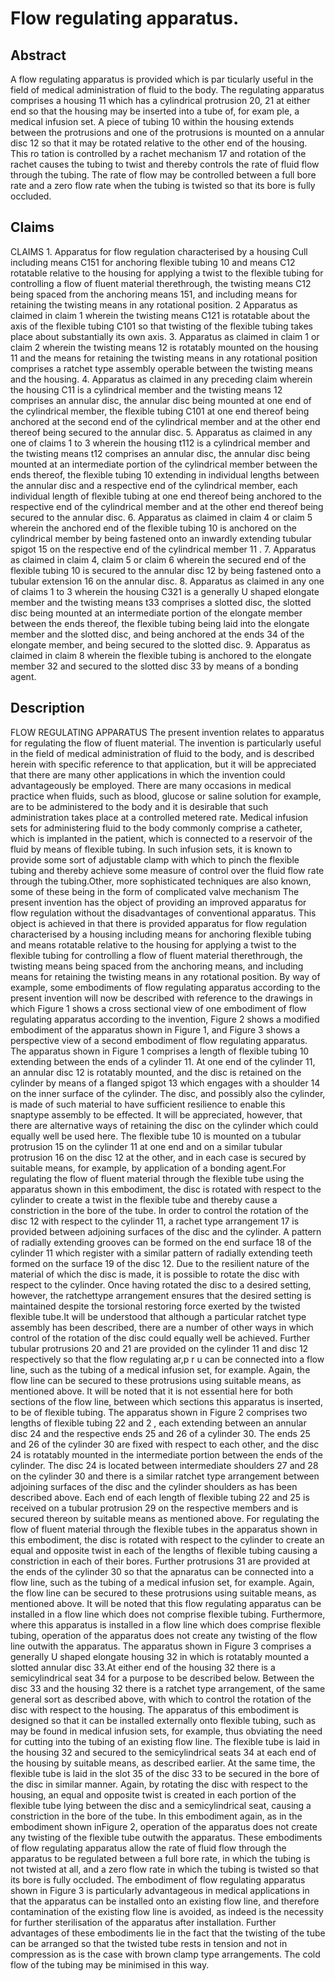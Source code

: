 # Flow regulating apparatus.

## Abstract
A flow regulating apparatus is provided which is par ticularly useful in the field of medical administration of fluid to the body. The regulating apparatus comprises a housing 11 which has a cylindrical protrusion 20, 21 at either end so that the housing may be inserted into a tube of, for exam ple, a medical infusion set. A piece of tubing 10 within the housing extends between the protrusions and one of the protrusions is mounted on a annular disc 12 so that it may be rotated relative to the other end of the housing. This ro tation is controlled by a rachet mechanism 17 and rotation of the rachet causes the tubing to twist and thereby controls the rate of fluid flow through the tubing. The rate of flow may be controlled between a full bore rate and a zero flow rate when the tubing is twisted so that its bore is fully occluded.

## Claims
CLAIMS 1. Apparatus for flow regulation characterised by a housing Cull including means C151 for anchoring flexible tubing 10 and means C12 rotatable relative to the housing for applying a twist to the flexible tubing for controlling a flow of fluent material therethrough, the twisting means C12 being spaced from the anchoring means 151, and including means for retaining the twisting means in any rotational position. 2 Apparatus as claimed in claim 1 wherein the twisting means C121 is rotatable about the axis of the flexible tubing C101 so that twisting of the flexible tubing takes place about substantially its own axis. 3. Apparatus as claimed in claim 1 or claim 2 wherein the twisting means 12 is rotatably mounted on the housing 11 and the means for retaining the twisting means in any rotational position comprises a ratchet type assembly operable between the twisting means and the housing. 4. Apparatus as claimed in any preceding claim wherein the housing C11 is a cylindrical member and the twisting means 12 comprises an annular disc, the annular disc being mounted at one end of the cylindrical member, the flexible tubing C101 at one end thereof being anchored at the second end of the cylindrical member and at the other end thereof being secured to the annular disc. 5. Apparatus as claimed in any one of claims 1 to 3 wherein the housing t112 is a cylindrical member and the twisting means t12 comprises an annular disc, the annular disc being mounted at an intermediate portion of the cylindrical member between the ends thereof, the flexible tubing 10 extending in individual lengths between the annular disc and a respective end of the cylindrical member, each individual length of flexible tubing at one end thereof being anchored to the respective end of the cylindrical member and at the other end thereof being secured to the annular disc. 6. Apparatus as claimed in claim 4 or claim 5 wherein the anchored end of the flexible tubing 10 is anchored on the cylindrical member by being fastened onto an inwardly extending tubular spigot 15 on the respective end of the cylindrical member 11 . 7. Apparatus as claimed in claim 4, claim 5 or claim 6 wherein the secured end of the flexible tubing 10 is secured to the annular disc 12 by being fastened onto a tubular extension 16 on the annular disc. 8. Apparatus as claimed in any one of claims 1 to 3 wherein the housing C321 is a generally U shaped elongate member and the twisting means t33 comprises a slotted disc, the slotted disc being mounted at an intermediate portion of the elongate member between the ends thereof, the flexible tubing being laid into the elongate member and the slotted disc, and being anchored at the ends 34 of the elongate member, and being secured to the slotted disc. 9. Apparatus as claimed in claim 8 wherein the flexible tubing is anchored to the elongate member 32 and secured to the slotted disc 33 by means of a bonding agent.

## Description
FLOW REGULATING APPARATUS The present invention relates to apparatus for regulating the flow of fluent material. The invention is particularly useful in the field of medical administration of fluid to the body, and is described herein with specific reference to that application, but it will be appreciated that there are many other applications in which the invention could advantageously be employed. There are many occasions in medical practice when fluids, such as blood, glucose or saline solution for example, are to be administered to the body and it is desirable that such administration takes place at a controlled metered rate. Medical infusion sets for administering fluid to the body commonly comprise a catheter, which is implanted in the patient, which is connected to a reservoir of the fluid by means of flexible tubing. In such infusion sets, it is known to provide some sort of adjustable clamp with which to pinch the flexible tubing and thereby achieve some measure of control over the fluid flow rate through the tubing.Other, more sophisticated techniques are also known, some of these being in the form of complicated valve mechanism The present invention has the object of providing an improved apparatus for flow regulation without the disadvantages of conventional apparatus. This object is achieved in that there is provided apparatus for flow regulation characterised by a housing including means for anchoring flexible tubing and means rotatable relative to the housing for applying a twist to the flexible tubing for controlling a flow of fluent material therethrough, the twisting means being spaced from the anchoring means, and including means for retaining the twisting means in any rotational position. By way of example, some embodiments of flow regulating apparatus according to the present invention will now be described with reference to the drawings in which Figure 1 shows a cross sectional view of one embodiment of flow regulating apparatus according to the invention, Figure 2 shows a modified embodiment of the apparatus shown in Figure 1, and Figure 3 shows a perspective view of a second embodiment of flow regulating apparatus. The apparatus shown in Figure 1 comprises a length of flexible tubing 10 extending between the ends of a cylinder 11. At one end of the cylinder 11, an annular disc 12 is rotatably mounted, and the disc is retained on the cylinder by means of a flanged spigot 13 which engages with a shoulder 14 on the inner surface of the cylinder. The disc, and possibly also the cylinder, is made of such material to have sufficient resilience to enable this snaptype assembly to be effected. It will be appreciated, however, that there are alternative ways of retaining the disc on the cylinder which could equally well be used here. The flexible tube 10 is mounted on a tubular protrusion 15 on the cylinder 11 at one end and on a similar tubular protrusion 16 on the disc 12 at the other, and in each case is secured by suitable means, for example, by application of a bonding agent.For regulating the flow of fluent material through the flexible tube using the apparatus shown in this embodiment, the disc is rotated with respect to the cylinder to create a twist in the flexible tube and thereby cause a constriction in the bore of the tube. In order to control the rotation of the disc 12 with respect to the cylinder 11, a rachet type arrangement 17 is provided between adjoining surfaces of the disc and the cylinder. A pattern of radially extending grooves can be formed on the end surface 18 of the cylinder 11 which register with a similar pattern of radially extending teeth formed on the surface 19 of the disc 12. Due to the resilient nature of the material of which the disc is made, it is possible to rotate the disc with respect to the cylinder. Once having rotated the disc to a desired setting, however, the ratchettype arrangement ensures that the desired setting is maintained despite the torsional restoring force exerted by the twisted flexible tube.It will be understood that although a particular ratchet type assembly has been described, there are a number of other ways in which control of the rotation of the disc could equally well be achieved. Further tubular protrusions 20 and 21 are provided on the cylinder 11 and disc 12 respectively so that the flow regulating ar,p r u can be connected into a flow line, such as the tubing of a medical infusion set, for example. Again, the flow line can be secured to these protrusions using suitable means, as mentioned above. It will be noted that it is not essential here for both sections of the flow line, between which sections this apparatus is inserted, to be of flexible tubing. The apparatus shown in Figure 2 comprises two lengths of flexible tubing 22 and 2 , each extending between an annular disc 24 and the respective ends 25 and 26 of a cylinder 30. The ends 25 and 26 of the cylinder 30 are fixed with respect to each other, and the disc 24 is rotatably mounted in the intermediate portion between the ends of the cylinder. The disc 24 is located between intermediate shoulders 27 and 28 on the cylinder 30 and there is a similar ratchet type arrangement between adjoining surfaces of the disc and the cylinder shoulders as has been described above. Each end of each length of flexible tubing 22 and 25 is received on a tubular protrusion 29 on the respective members and is secured thereon by suitable means as mentioned above. For regulating the flow of fluent material through the flexible tubes in the apparatus shown in this embodiment, the disc is rotated with respect to the cylinder to create an equal and opposite twist in each of the lengths of flexible tubing causing a constriction in each of their bores. Further protrusions 31 are provided at the ends of the cylinder 30 so that the apnaratus can be connected into a flow line, such as the tubing of a medical infusion set, for example. Again, the flow line can be secured to these protrusions using suitable means, as mentioned above. It will be noted that this flow regulating apparatus can be installed in a flow line which does not comprise flexible tubing. Furthermore, where this apparatus is installed in a flow line which does comprise flexible tubing, operation of the apparatus does not create any twisting of the flow line outwith the apparatus. The apparatus shown in Figure 3 comprises a generally U shaped elongate housing 32 in which is rotatably mounted a slotted annular disc 33.At either end of the housing 32 there is a semicylindrical seat 34 for a purpose to be described below. Between the disc 33 and the housing 32 there is a ratchet type arrangement, of the same general sort as described above, with which to control the rotation of the disc with respect to the housing. The apparatus of this embodiment is designed so that it can be installed externally onto flexible tubing, such as may be found in medical infusion sets, for example, thus obviating the need for cutting into the tubing of an existing flow line. The flexible tube is laid in the housing 32 and secured to the semicylindrical seats 34 at each end of the housing by suitable means, as described earlier. At the same time, the flexible tube is laid in the slot 35 of the disc 33 to be secured in the bore of the disc in similar manner. Again, by rotating the disc with respect to the housing, an equal and opposite twist is created in each portion of the flexible tube lying between the disc and a semicylindrical seat, causing a constriction in the bore of the tube. In this embodiment again, as in the embodiment shown inFigure 2, operation of the apparatus does not create any twisting of the flexible tube outwith the apparatus. These embodiments of flow regulating apparatus allow the rate of fluid flow through the apparatus to be regulated between a full bore rate, in which the tubing is not twisted at all, and a zero flow rate in which the tubing is twisted so that its bore is fully occluded. The embodiment of flow regulating apparatus shown in Figure 3 is particularly advantageous in medical applications in that the apparatus can be installed onto an existing flow line, and therefore contamination of the existing flow line is avoided, as indeed is the necessity for further sterilisation of the apparatus after installation. Further advantages of these embodiments lie in the fact that the twisting of the tube can be arranged so that the twisted tube rests in tension and not in compression as is the case with brown clamp type arrangements. The cold flow of the tubing may be minimised in this way.